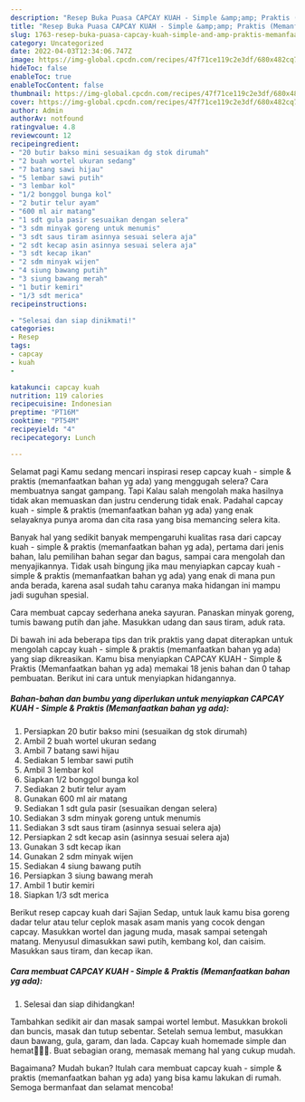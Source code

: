 ```yaml
---
description: "Resep Buka Puasa CAPCAY KUAH - Simple &amp;amp; Praktis (Memanfaatkan bahan yg ada)Menu Sahur"
title: "Resep Buka Puasa CAPCAY KUAH - Simple &amp;amp; Praktis (Memanfaatkan bahan yg ada)Menu Sahur"
slug: 1763-resep-buka-puasa-capcay-kuah-simple-and-amp-praktis-memanfaatkan-bahan-yg-adamenu-sahur
category: Uncategorized
date: 2022-04-03T12:34:06.747Z
image: https://img-global.cpcdn.com/recipes/47f71ce119c2e3df/680x482cq70/capcay-kuah-simple-praktis-memanfaatkan-bahan-yg-ada-foto-resep-utama.jpg
hideToc: false
enableToc: true
enableTocContent: false
thumbnail: https://img-global.cpcdn.com/recipes/47f71ce119c2e3df/680x482cq70/capcay-kuah-simple-praktis-memanfaatkan-bahan-yg-ada-foto-resep-utama.jpg
cover: https://img-global.cpcdn.com/recipes/47f71ce119c2e3df/680x482cq70/capcay-kuah-simple-praktis-memanfaatkan-bahan-yg-ada-foto-resep-utama.jpg
author: Admin
authorAv: notfound
ratingvalue: 4.8
reviewcount: 12
recipeingredient:
- "20 butir bakso mini sesuaikan dg stok dirumah"
- "2 buah wortel ukuran sedang"
- "7 batang sawi hijau"
- "5 lembar sawi putih"
- "3 lembar kol"
- "1/2 bonggol bunga kol"
- "2 butir telur ayam"
- "600 ml air matang"
- "1 sdt gula pasir sesuaikan dengan selera"
- "3 sdm minyak goreng untuk menumis"
- "3 sdt saus tiram asinnya sesuai selera aja"
- "2 sdt kecap asin asinnya sesuai selera aja"
- "3 sdt kecap ikan"
- "2 sdm minyak wijen"
- "4 siung bawang putih"
- "3 siung bawang merah"
- "1 butir kemiri"
- "1/3 sdt merica"
recipeinstructions:

- "Selesai dan siap dinikmati!"
categories:
- Resep
tags:
- capcay
- kuah
- 

katakunci: capcay kuah  
nutrition: 119 calories
recipecuisine: Indonesian
preptime: "PT16M"
cooktime: "PT54M"
recipeyield: "4"
recipecategory: Lunch

---
```



Selamat pagi Kamu sedang mencari inspirasi resep capcay kuah - simple &amp; praktis (memanfaatkan bahan yg ada) yang menggugah selera? Cara membuatnya sangat gampang. Tapi Kalau salah mengolah maka hasilnya tidak akan memuaskan dan justru cenderung tidak enak. Padahal capcay kuah - simple &amp; praktis (memanfaatkan bahan yg ada) yang enak selayaknya punya aroma dan cita rasa yang bisa memancing selera kita.


Banyak hal yang sedikit banyak mempengaruhi kualitas rasa dari capcay kuah - simple &amp; praktis (memanfaatkan bahan yg ada), pertama dari jenis bahan, lalu pemilihan bahan segar dan bagus, sampai cara mengolah dan menyajikannya. Tidak usah bingung jika mau menyiapkan capcay kuah - simple &amp; praktis (memanfaatkan bahan yg ada) yang enak di mana pun anda berada, karena asal sudah tahu caranya maka hidangan ini mampu jadi suguhan spesial.

Cara membuat capcay sederhana aneka sayuran. Panaskan minyak goreng, tumis bawang putih dan jahe. Masukkan udang dan saus tiram, aduk rata.


Di bawah ini ada beberapa tips dan trik praktis yang dapat diterapkan untuk mengolah capcay kuah - simple &amp; praktis (memanfaatkan bahan yg ada) yang siap dikreasikan. Kamu bisa menyiapkan CAPCAY KUAH - Simple &amp; Praktis (Memanfaatkan bahan yg ada) memakai 18 jenis bahan dan 0 tahap pembuatan. Berikut ini cara untuk menyiapkan hidangannya.

<!--inarticleads1-->

##### Bahan-bahan dan bumbu yang diperlukan untuk menyiapkan CAPCAY KUAH - Simple &amp; Praktis (Memanfaatkan bahan yg ada):

1. Persiapkan 20 butir bakso mini (sesuaikan dg stok dirumah)
1. Ambil 2 buah wortel ukuran sedang
1. Ambil 7 batang sawi hijau
1. Sediakan 5 lembar sawi putih
1. Ambil 3 lembar kol
1. Siapkan 1/2 bonggol bunga kol
1. Sediakan 2 butir telur ayam
1. Gunakan 600 ml air matang
1. Sediakan 1 sdt gula pasir (sesuaikan dengan selera)
1. Sediakan 3 sdm minyak goreng untuk menumis
1. Sediakan 3 sdt saus tiram (asinnya sesuai selera aja)
1. Persiapkan 2 sdt kecap asin (asinnya sesuai selera aja)
1. Gunakan 3 sdt kecap ikan
1. Gunakan 2 sdm minyak wijen
1. Sediakan 4 siung bawang putih
1. Persiapkan 3 siung bawang merah
1. Ambil 1 butir kemiri
1. Siapkan 1/3 sdt merica


Berikut resep capcay kuah dari Sajian Sedap, untuk lauk kamu bisa goreng dadar telur atau telur ceplok masak asam manis yang cocok dengan capcay. Masukkan wortel dan jagung muda, masak sampai setengah matang. Menyusul dimasukkan sawi putih, kembang kol, dan caisim. Masukkan saus tiram, dan kecap ikan. 

<!--inarticleads2-->

##### Cara membuat CAPCAY KUAH - Simple &amp; Praktis (Memanfaatkan bahan yg ada):


1. Selesai dan siap dihidangkan!

Tambahkan sedikit air dan masak sampai wortel lembut. Masukkan brokoli dan buncis, masak dan tutup sebentar. Setelah semua lembut, masukkan daun bawang, gula, garam, dan lada. Capcay kuah homemade simple dan hemat👩‍🍳😂. Buat sebagian orang, memasak memang hal yang cukup mudah. 

Bagaimana? Mudah bukan? Itulah cara membuat capcay kuah - simple &amp; praktis (memanfaatkan bahan yg ada) yang bisa kamu lakukan di rumah. Semoga bermanfaat dan selamat mencoba!
